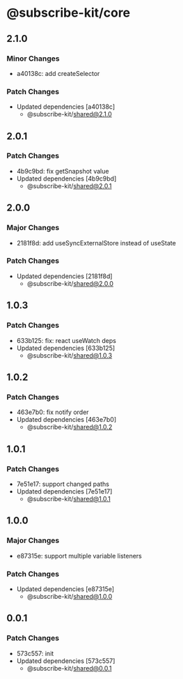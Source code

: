 # @subscribe-kit/core

## 2.1.0

### Minor Changes

- a40138c: add createSelector

### Patch Changes

- Updated dependencies [a40138c]
  - @subscribe-kit/shared@2.1.0

## 2.0.1

### Patch Changes

- 4b9c9bd: fix getSnapshot value
- Updated dependencies [4b9c9bd]
  - @subscribe-kit/shared@2.0.1

## 2.0.0

### Major Changes

- 2181f8d: add useSyncExternalStore instead of useState

### Patch Changes

- Updated dependencies [2181f8d]
  - @subscribe-kit/shared@2.0.0

## 1.0.3

### Patch Changes

- 633b125: fix: react useWatch deps
- Updated dependencies [633b125]
  - @subscribe-kit/shared@1.0.3

## 1.0.2

### Patch Changes

- 463e7b0: fix notify order
- Updated dependencies [463e7b0]
  - @subscribe-kit/shared@1.0.2

## 1.0.1

### Patch Changes

- 7e51e17: support changed paths
- Updated dependencies [7e51e17]
  - @subscribe-kit/shared@1.0.1

## 1.0.0

### Major Changes

- e87315e: support multiple variable listeners

### Patch Changes

- Updated dependencies [e87315e]
  - @subscribe-kit/shared@1.0.0

## 0.0.1

### Patch Changes

- 573c557: init
- Updated dependencies [573c557]
  - @subscribe-kit/shared@0.0.1
